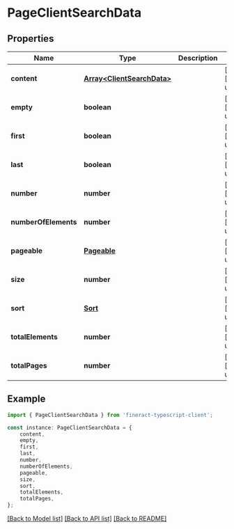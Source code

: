 # PageClientSearchData


## Properties

Name | Type | Description | Notes
------------ | ------------- | ------------- | -------------
**content** | [**Array&lt;ClientSearchData&gt;**](ClientSearchData.md) |  | [optional] [default to undefined]
**empty** | **boolean** |  | [optional] [default to undefined]
**first** | **boolean** |  | [optional] [default to undefined]
**last** | **boolean** |  | [optional] [default to undefined]
**number** | **number** |  | [optional] [default to undefined]
**numberOfElements** | **number** |  | [optional] [default to undefined]
**pageable** | [**Pageable**](Pageable.md) |  | [optional] [default to undefined]
**size** | **number** |  | [optional] [default to undefined]
**sort** | [**Sort**](Sort.md) |  | [optional] [default to undefined]
**totalElements** | **number** |  | [optional] [default to undefined]
**totalPages** | **number** |  | [optional] [default to undefined]

## Example

```typescript
import { PageClientSearchData } from 'fineract-typescript-client';

const instance: PageClientSearchData = {
    content,
    empty,
    first,
    last,
    number,
    numberOfElements,
    pageable,
    size,
    sort,
    totalElements,
    totalPages,
};
```

[[Back to Model list]](../README.md#documentation-for-models) [[Back to API list]](../README.md#documentation-for-api-endpoints) [[Back to README]](../README.md)
